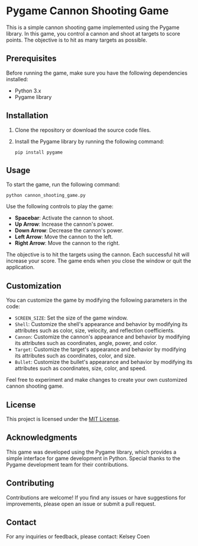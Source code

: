# Pygame Cannon Shooting Game

This is a simple cannon shooting game implemented using the Pygame library. In this game, you control a cannon and shoot at targets to score points. The objective is to hit as many targets as possible.

## Prerequisites

Before running the game, make sure you have the following dependencies installed:

- Python 3.x
- Pygame library

## Installation

1. Clone the repository or download the source code files.
2. Install the Pygame library by running the following command:

   ```shell
   pip install pygame
   ```

## Usage

To start the game, run the following command:

```shell
python cannon_shooting_game.py
```

Use the following controls to play the game:

- **Spacebar**: Activate the cannon to shoot.
- **Up Arrow**: Increase the cannon's power.
- **Down Arrow**: Decrease the cannon's power.
- **Left Arrow**: Move the cannon to the left.
- **Right Arrow**: Move the cannon to the right.

The objective is to hit the targets using the cannon. Each successful hit will increase your score. The game ends when you close the window or quit the application.

## Customization

You can customize the game by modifying the following parameters in the code:

- `SCREEN_SIZE`: Set the size of the game window.
- `Shell`: Customize the shell's appearance and behavior by modifying its attributes such as color, size, velocity, and reflection coefficients.
- `Cannon`: Customize the cannon's appearance and behavior by modifying its attributes such as coordinates, angle, power, and color.
- `Target`: Customize the target's appearance and behavior by modifying its attributes such as coordinates, color, and size.
- `Bullet`: Customize the bullet's appearance and behavior by modifying its attributes such as coordinates, size, color, and speed.

Feel free to experiment and make changes to create your own customized cannon shooting game.

## License

This project is licensed under the [MIT License](LICENSE).

## Acknowledgments

This game was developed using the Pygame library, which provides a simple interface for game development in Python. Special thanks to the Pygame development team for their contributions.

## Contributing

Contributions are welcome! If you find any issues or have suggestions for improvements, please open an issue or submit a pull request.

## Contact

For any inquiries or feedback, please contact:
Kelsey Coen
